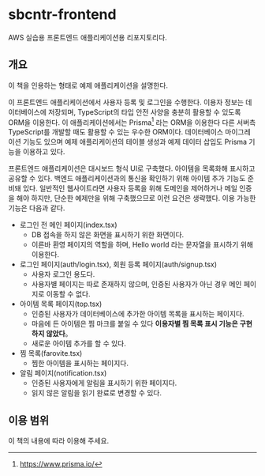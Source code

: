 # sbcntr-frontend

AWS 실습용 프론트엔드 애플리케이션용 리포지토리다.

## 개요

이 책을 인용하는 형태로 예제 애플리케이션을 설명한다.

이 프론트엔드 애플리케이션에서 사용자 등록 및 로그인을 수행한다.
이용자 정보는 데이터베이스에 저장되며, TypeScript의 타입 안전 사양을 충분히 활용할 수 있도록 ORM을 이용한다.
이 애플리케이션에서는 Prisma[^prisma] 라는 ORM을 이용한다
다른 서버측 TypeScript를 개발할 때도 활용할 수 있는 우수한 ORM이다.
데이터베이스 마이그레이션 기능도 있으며 예제 애플리케이션의 테이블 생성과 예제 데이터 삽입도 Prisma 기능을 이용하고 있다.

[^prisma]: https://www.prisma.io/

프론트엔드 애플리케이션은 대시보드 형식 UI로 구축했다.
아이템을 목록화해 표시하고 공유할 수 있다.
백엔드 애플리케이션과의 통신을 확인하기 위해 아이템 추가 기능도 준비돼 있다.
일반적인 웹사이트라면 사용자 등록을 위해 도메인을 제어하거나 메일 인증을 해야 하지만, 단순한 예제만을 위해 구축했으므로 이런 요건은 생략했다.
이용 가능한 기능은 다음과 같다.

- 로그인 전 메인 페이지(index.tsx)
  - DB 접속을 하지 않은 화면을 표시하기 위한 화면이다.
  - 이른바 환영 페이지의 역할을 하며, Hello world 라는 문자열을 표시하기 위해 이용한다.
- 로그인 페이지(auth/login.tsx), 회원 등록 페이지(auth/signup.tsx)
  - 사용자 로그인 용도다.
  - 사용자별 페이지는 따로 존재하지 않으며, 인증된 사용자가 아닌 경우 메인 페이지로 이동할 수 없다.
- 아이템 목록 페이지(top.tsx)
  - 인증된 사용자가 데이터베이스에 추가한 아이템 목록을 표시하는 페이지다.
  - 마음에 든 아이템은 찜 마크를 붙일 수 있다 **이용자별 찜 목록 표시 기능은 구현하지 않았다**。
  - 새로운 아이템 추가를 할 수 있다.
- 찜 목록(farovite.tsx)
  - 찜한 아이템을 표시하는 페이지다.
- 알림 페이지(notification.tsx)
  - 인증된 사용자에게 알림을 표시하기 위한 페이지다.
  - 읽지 않은 알림을 읽기 완료로 변경할 수 있다.

## 이용 범위

이 책의 내용에 따라 이용해 주세요.
